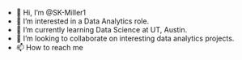 - 👋 Hi, I’m @SK-Miller1
- 👀 I’m interested in a Data Analytics role.
- 🌱 I’m currently learning Data Science at UT, Austin.
- 💞️ I’m looking to collaborate on interesting data analytics projects.
- 📫 How to reach me 

<!---
SK-Miller1/SK-Miller1 is a ✨ special ✨ repository because its `README.md` (this file) appears on your GitHub profile.
You can click the Preview link to take a look at your changes.
--->
